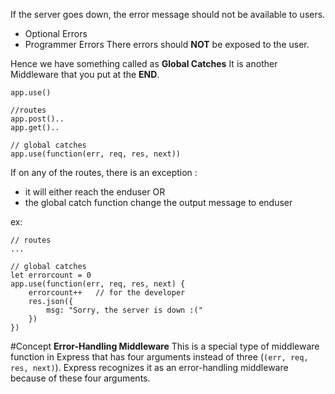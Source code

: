 
If the server goes down, the error message should not be available to users.
- Optional Errors
- Programmer Errors
There errors should **NOT** be exposed to the user.

Hence we have something called as **Global Catches**
It is another Middleware that you put at the **END**.


```
app.use()

//routes
app.post()..
app.get()..

// global catches
app.use(function(err, req, res, next))
```

If on any of the routes, there is an exception : 
- it will either reach the enduser 
	OR
- the global catch function change the output message to enduser 

ex:
```
// routes
...

// global catches
let errorcount = 0
app.use(function(err, req, res, next) {
	errorcount++   // for the developer
	res.json({
		msg: "Sorry, the server is down :("
	})
})
```


#Concept **Error-Handling Middleware**
This is a special type of middleware function in Express that has four arguments instead of three
(`(err, req, res, next)`). 
Express recognizes it as an error-handling middleware because of these four arguments.
